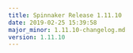 ```yaml
---
title: Spinnaker Release 1.11.10
date: 2019-02-25 15:39:58
major_minor: 1.11.10-changelog.md
version: 1.11.10
---
```


<script src="https://gist.github.com/spinnaker-release/5cbb402297feb85f82482a73e9428967.js"/>
